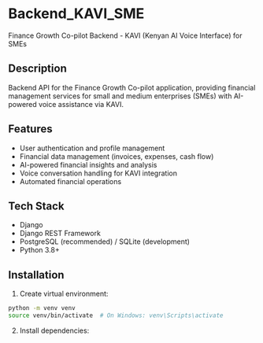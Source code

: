 # Backend_KAVI_SME

Finance Growth Co-pilot Backend - KAVI (Kenyan AI Voice Interface) for SMEs

## Description

Backend API for the Finance Growth Co-pilot application, providing financial management services for small and medium enterprises (SMEs) with AI-powered voice assistance via KAVI.

## Features

- User authentication and profile management
- Financial data management (invoices, expenses, cash flow)
- AI-powered financial insights and analysis
- Voice conversation handling for KAVI integration
- Automated financial operations

## Tech Stack

- Django
- Django REST Framework
- PostgreSQL (recommended) / SQLite (development)
- Python 3.8+

## Installation

1. Create virtual environment:
```bash
python -m venv venv
source venv/bin/activate  # On Windows: venv\Scripts\activate
```

2. Install dependencies:
```bash
pip install -r requirements.txt
```

3. Setup environment variables:
```bash
cp .env.example .env
# Edit .env with your configurations
```

4. Run migrations:
```bash
python manage.py migrate
```

5. Create superuser:
```bash
python manage.py createsuperuser
```

6. Run development server:
```bash
python manage.py runserver
```

## API Endpoints

- `/api/users/` - User management
- `/api/finance/` - Financial operations
- `/api/core/` - Core business operations

## Environment Variables

See `.env.example` for required environment variables.

## License

Proprietary


